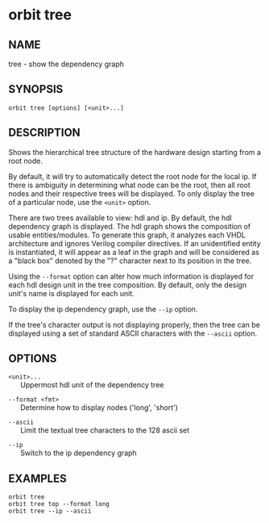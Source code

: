 # __orbit tree__

## __NAME__

tree - show the dependency graph

## __SYNOPSIS__

```
orbit tree [options] [<unit>...]
```

## __DESCRIPTION__

Shows the hierarchical tree structure of the hardware design starting from a
root node.

By default, it will try to automatically detect the root node for the 
local ip. If there is ambiguity in determining what node can be the root, then 
all root nodes and their respective trees will be displayed. To only display
the tree of a particular node, use the `<unit>` option.

There are two trees available to view: hdl and ip. By default, the hdl
dependency graph is displayed. The hdl graph shows the composition of usable 
entities/modules. To generate this graph, it analyzes each VHDL architecture 
and ignores Verilog compiler directives. If an unidentified entity is 
instantiated, it will appear as a leaf in the graph and will be considered as 
a "black box" denoted by the "?" character next to its position in the tree.

Using the `--format` option can alter how much information is displayed for
each hdl design unit in the tree composition. By default, only the design
unit's name is displayed for each unit.

To display the ip dependency graph, use the `--ip` option.

If the tree's character output is not displaying properly, then the tree can
be displayed using a set of standard ASCII characters with the `--ascii`
option.

## __OPTIONS__

`<unit>...`  
      Uppermost hdl unit of the dependency tree

`--format <fmt>`  
      Determine how to display nodes ('long', 'short')

`--ascii`  
      Limit the textual tree characters to the 128 ascii set

`--ip`  
      Switch to the ip dependency graph

## __EXAMPLES__

```
orbit tree
orbit tree top --format long
orbit tree --ip --ascii
```

